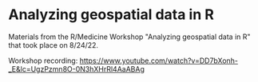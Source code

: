 # Analyzing geospatial data in R

Materials from the R/Medicine Workshop "Analyzing geospatial data in R" that took place on 8/24/22. 

Workshop recording: https://www.youtube.com/watch?v=DD7bXonh-_E&lc=UgzPzmn8O-0N3hXHrRl4AaABAg
